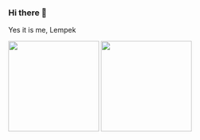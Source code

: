 ### Hi there 👋

Yes it is me, Lempek

<div style="display: left">
  <img src="https://github-readme-stats.vercel.app/api?username=LempekPL&count_private=true&show_icons=true&theme=merko" height="182">
  <img src="https://github-readme-stats.vercel.app/api/top-langs/?username=LempekPL&layout=compact&theme=merko&langs_count=10" height="182">
</div>

